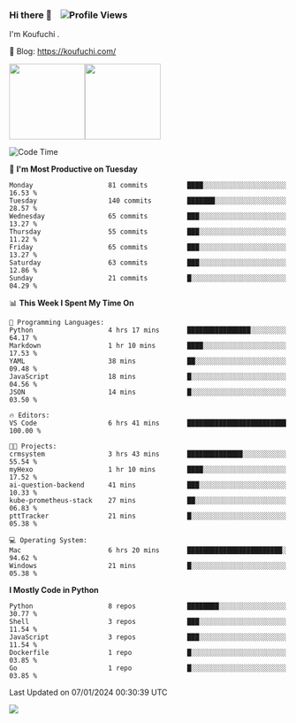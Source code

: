 ### Hi there 👋 &nbsp;&nbsp; ![Profile Views](https://komarev.com/ghpvc/?username=Koufuchi&base=200)

I'm Koufuchi . 

📔 Blog: <https://koufuchi.com/>

<img align="" height="137px" src="https://github-readme-stats-seven-nu-30.vercel.app/api?username=Koufuchi&hide=issues,contribs&show_icons=true&line_height=21&theme=radical&locale=en" /><img align="" height="137px" src="https://github-readme-stats-seven-nu-30.vercel.app/api/top-langs/?username=Koufuchi&layout=compact&hide=blade,html,css,pug,scss&theme=radical&locale=en" />

<!--START_SECTION:waka-->
![Code Time](http://img.shields.io/badge/Code%20Time-243%20hrs%2033%20mins-blue)

📅 **I'm Most Productive on Tuesday** 

```text
Monday                   81 commits          ████░░░░░░░░░░░░░░░░░░░░░   16.53 % 
Tuesday                  140 commits         ███████░░░░░░░░░░░░░░░░░░   28.57 % 
Wednesday                65 commits          ███░░░░░░░░░░░░░░░░░░░░░░   13.27 % 
Thursday                 55 commits          ███░░░░░░░░░░░░░░░░░░░░░░   11.22 % 
Friday                   65 commits          ███░░░░░░░░░░░░░░░░░░░░░░   13.27 % 
Saturday                 63 commits          ███░░░░░░░░░░░░░░░░░░░░░░   12.86 % 
Sunday                   21 commits          █░░░░░░░░░░░░░░░░░░░░░░░░   04.29 % 
```


📊 **This Week I Spent My Time On** 

```text
💬 Programming Languages: 
Python                   4 hrs 17 mins       ████████████████░░░░░░░░░   64.17 % 
Markdown                 1 hr 10 mins        ████░░░░░░░░░░░░░░░░░░░░░   17.53 % 
YAML                     38 mins             ██░░░░░░░░░░░░░░░░░░░░░░░   09.48 % 
JavaScript               18 mins             █░░░░░░░░░░░░░░░░░░░░░░░░   04.56 % 
JSON                     14 mins             █░░░░░░░░░░░░░░░░░░░░░░░░   03.50 % 

🔥 Editors: 
VS Code                  6 hrs 41 mins       █████████████████████████   100.00 % 

🐱‍💻 Projects: 
crmsystem                3 hrs 43 mins       ██████████████░░░░░░░░░░░   55.54 % 
myHexo                   1 hr 10 mins        ████░░░░░░░░░░░░░░░░░░░░░   17.52 % 
ai-question-backend      41 mins             ███░░░░░░░░░░░░░░░░░░░░░░   10.33 % 
kube-prometheus-stack    27 mins             ██░░░░░░░░░░░░░░░░░░░░░░░   06.83 % 
pttTracker               21 mins             █░░░░░░░░░░░░░░░░░░░░░░░░   05.38 % 

💻 Operating System: 
Mac                      6 hrs 20 mins       ████████████████████████░   94.62 % 
Windows                  21 mins             █░░░░░░░░░░░░░░░░░░░░░░░░   05.38 % 
```

**I Mostly Code in Python** 

```text
Python                   8 repos             ████████░░░░░░░░░░░░░░░░░   30.77 % 
Shell                    3 repos             ███░░░░░░░░░░░░░░░░░░░░░░   11.54 % 
JavaScript               3 repos             ███░░░░░░░░░░░░░░░░░░░░░░   11.54 % 
Dockerfile               1 repo              █░░░░░░░░░░░░░░░░░░░░░░░░   03.85 % 
Go                       1 repo              █░░░░░░░░░░░░░░░░░░░░░░░░   03.85 % 
```




 Last Updated on 07/01/2024 00:30:39 UTC
<!--END_SECTION:waka-->

![](https://hit.yhype.me/github/profile?user_id=46078832)
